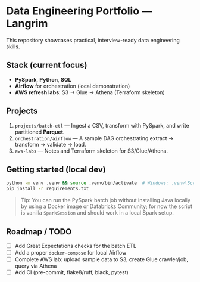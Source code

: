 # Data Engineering Portfolio — Langrim

This repository showcases practical, interview-ready data engineering skills.

## Stack (current focus)
- **PySpark**, **Python**, **SQL**
- **Airflow** for orchestration (local demonstration)
- **AWS refresh labs**: S3 → Glue → Athena (Terraform skeleton)

## Projects
1) `projects/batch-etl` — Ingest a CSV, transform with PySpark, and write partitioned **Parquet**.
2) `orchestration/airflow` — A sample DAG orchestrating extract → transform → validate → load.
3) `aws-labs` — Notes and Terraform skeleton for S3/Glue/Athena.

## Getting started (local dev)
```bash
python -m venv .venv && source .venv/bin/activate  # Windows: .venv\Scripts\activate
pip install -r requirements.txt
```
> Tip: You can run the PySpark batch job without installing Java locally by using a Docker image or Databricks Community; for now the script is vanilla `SparkSession` and should work in a local Spark setup.

## Roadmap / TODO
- [ ] Add Great Expectations checks for the batch ETL
- [ ] Add a proper `docker-compose` for local Airflow
- [ ] Complete AWS lab: upload sample data to S3, create Glue crawler/job, query via Athena
- [ ] Add CI (pre-commit, flake8/ruff, black, pytest)
